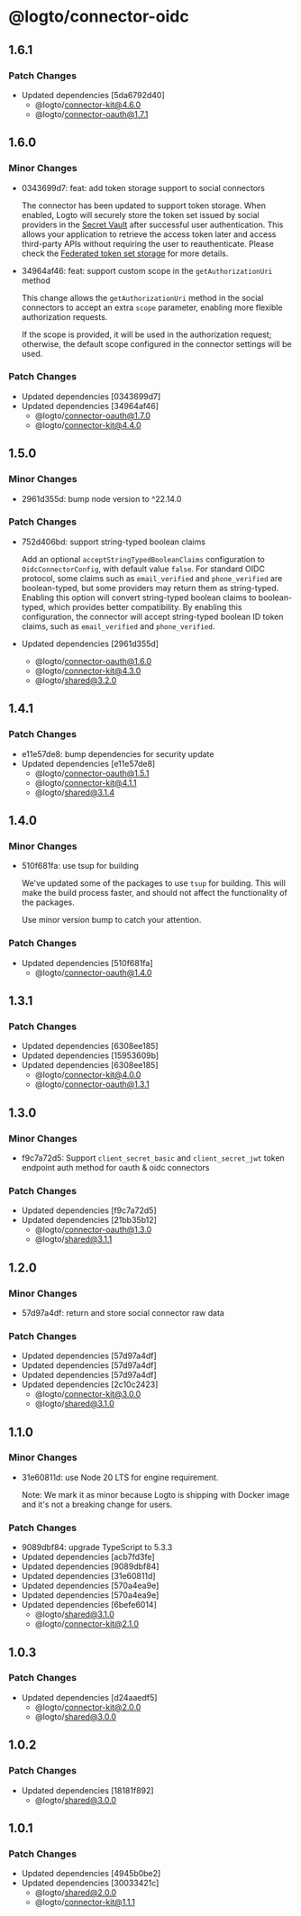 # @logto/connector-oidc

## 1.6.1

### Patch Changes

- Updated dependencies [5da6792d40]
  - @logto/connector-kit@4.6.0
  - @logto/connector-oauth@1.7.1

## 1.6.0

### Minor Changes

- 0343699d7: feat: add token storage support to social connectors

  The connector has been updated to support token storage. When enabled, Logto will securely store the token set issued by social providers in the [Secret Vault](https://docs.logto.io/secret-vault/) after successful user authentication. This allows your application to retrieve the access token later and access third-party APIs without requiring the user to reauthenticate. Please check the [Federated token set storage](https://docs.logto.io/secret-vault/federated-token-set) for more details.

- 34964af46: feat: support custom scope in the `getAuthorizationUri` method

  This change allows the `getAuthorizationUri` method in the social connectors to accept an extra `scope` parameter, enabling more flexible authorization requests.

  If the scope is provided, it will be used in the authorization request; otherwise, the default scope configured in the connector settings will be used.

### Patch Changes

- Updated dependencies [0343699d7]
- Updated dependencies [34964af46]
  - @logto/connector-oauth@1.7.0
  - @logto/connector-kit@4.4.0

## 1.5.0

### Minor Changes

- 2961d355d: bump node version to ^22.14.0

### Patch Changes

- 752d406bd: support string-typed boolean claims

  Add an optional `acceptStringTypedBooleanClaims` configuration to `OidcConnectorConfig`, with default value `false`.
  For standard OIDC protocol, some claims such as `email_verified` and `phone_verified` are boolean-typed, but some providers may return them as string-typed. Enabling this option will convert string-typed boolean claims to boolean-typed, which provides better compatibility.
  By enabling this configuration, the connector will accept string-typed boolean ID token claims, such as `email_verified` and `phone_verified`.

- Updated dependencies [2961d355d]
  - @logto/connector-oauth@1.6.0
  - @logto/connector-kit@4.3.0
  - @logto/shared@3.2.0

## 1.4.1

### Patch Changes

- e11e57de8: bump dependencies for security update
- Updated dependencies [e11e57de8]
  - @logto/connector-oauth@1.5.1
  - @logto/connector-kit@4.1.1
  - @logto/shared@3.1.4

## 1.4.0

### Minor Changes

- 510f681fa: use tsup for building

  We've updated some of the packages to use `tsup` for building. This will make the build process faster, and should not affect the functionality of the packages.

  Use minor version bump to catch your attention.

### Patch Changes

- Updated dependencies [510f681fa]
  - @logto/connector-oauth@1.4.0

## 1.3.1

### Patch Changes

- Updated dependencies [6308ee185]
- Updated dependencies [15953609b]
- Updated dependencies [6308ee185]
  - @logto/connector-kit@4.0.0
  - @logto/connector-oauth@1.3.1

## 1.3.0

### Minor Changes

- f9c7a72d5: Support `client_secret_basic` and `client_secret_jwt` token endpoint auth method for oauth & oidc connectors

### Patch Changes

- Updated dependencies [f9c7a72d5]
- Updated dependencies [21bb35b12]
  - @logto/connector-oauth@1.3.0
  - @logto/shared@3.1.1

## 1.2.0

### Minor Changes

- 57d97a4df: return and store social connector raw data

### Patch Changes

- Updated dependencies [57d97a4df]
- Updated dependencies [57d97a4df]
- Updated dependencies [57d97a4df]
- Updated dependencies [2c10c2423]
  - @logto/connector-kit@3.0.0
  - @logto/shared@3.1.0

## 1.1.0

### Minor Changes

- 31e60811d: use Node 20 LTS for engine requirement.

  Note: We mark it as minor because Logto is shipping with Docker image and it's not a breaking change for users.

### Patch Changes

- 9089dbf84: upgrade TypeScript to 5.3.3
- Updated dependencies [acb7fd3fe]
- Updated dependencies [9089dbf84]
- Updated dependencies [31e60811d]
- Updated dependencies [570a4ea9e]
- Updated dependencies [570a4ea9e]
- Updated dependencies [6befe6014]
  - @logto/shared@3.1.0
  - @logto/connector-kit@2.1.0

## 1.0.3

### Patch Changes

- Updated dependencies [d24aaedf5]
  - @logto/connector-kit@2.0.0
  - @logto/shared@3.0.0

## 1.0.2

### Patch Changes

- Updated dependencies [18181f892]
  - @logto/shared@3.0.0

## 1.0.1

### Patch Changes

- Updated dependencies [4945b0be2]
- Updated dependencies [30033421c]
  - @logto/shared@2.0.0
  - @logto/connector-kit@1.1.1
